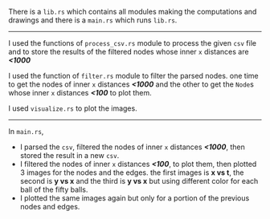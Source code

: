 There is a `lib.rs` which contains all modules making the computations 
and drawings and there is a `main.rs` which runs `lib.rs`.
___
I used the functions of `process_csv.rs` module to process the given
`csv` file and to store the results of the filtered nodes whose inner
`x` distances are ***<1000***


I used the function of `filter.rs` module to filter the parsed nodes.
one time to get the nodes of inner `x` distances ***<1000*** and the other to get the `Node`s
whose inner `x` distances ***<100*** to plot them.

I used `visualize.rs` to plot the images.
___
In `main.rs`,
- I parsed the `csv`, filtered the nodes of inner `x` distances
***<1000***, then stored the result in a new `csv`.
- I filtered the nodes of inner `x` distances
  ***<100***, to plot them, then plotted 3 images for the nodes and the edges. the first images is **x vs t**,
  the second is **y vs x** and the third is **y vs x** but using different color for each ball of the fifty balls.
- I plotted the same images again but only for a portion of the previous nodes and edges.